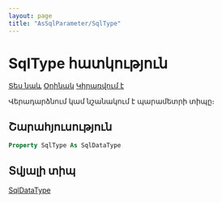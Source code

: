 ```yaml
---
layout: page
title: "AsSqlParameter/SqlType"
---
```



# SqlType հատկություն

[Տես նաև](../AsSqlParameter.md) [Օրինակ](../../Examples/AsSqlCommand.md)  [Կիրառվում է](../AsSqlParameter.md) 

Վերադարձնում կամ նշանակում է պարամետրի տիպը։

## Շարահյուսություն

``` vb
Property SqlType As SqlDataType
```

## Տվյալի տիպ
[SqlDataType](../../Constants/SqlDataType.md)


